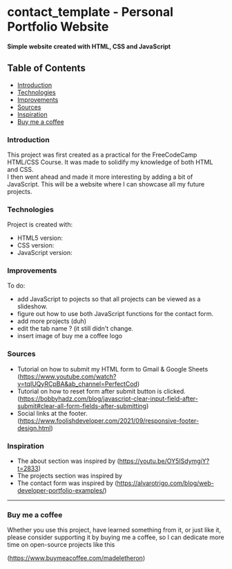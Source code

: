 # contact_template - Personal Portfolio Website

#### Simple website created with HTML, CSS and JavaScript

## Table of Contents
* [Introduction](#introduction)
* [Technologies](#technologies)
* [Improvements](#improvements)
* [Sources](#sources)
* [Inspiration](#inspiration)
* [Buy me a coffee](#buy-me-a-coffee)

### Introduction

This project was first created as a practical for the FreeCodeCamp HTML/CSS Course. It was made to solidify my knowledge of both HTML and CSS.  
I then went ahead and made it more interesting by adding a bit of JavaScript. This will be a website where I can showcase all my future projects.

### Technologies
Project is created with:
* HTML5 version:
* CSS version:
* JavaScript version:

### Improvements
To do:
* add JavaScript to pojects so that all projects can be viewed as a slideshow.
* figure out how to use both JavaScript functions for the contact form.
* add more projects (duh)
* edit the tab name <title></title> ? (it still didn't change.
* insert image of buy me a coffee logo

### Sources
* Tutorial on how to submit my HTML form to Gmail & Google Sheets (https://www.youtube.com/watch?v=tqIUQyRCpBA&ab_channel=PerfectCod) 
* Tutorial on how to reset form after submit button is clicked. (https://bobbyhadz.com/blog/javascript-clear-input-field-after-submit#clear-all-form-fields-after-submitting)
* Social links at the footer. (https://www.foolishdeveloper.com/2021/09/responsive-footer-design.html)

### Inspiration
* The about section was inspired by (https://youtu.be/OY5ISdymgiY?t=2833)
* The projects section was inspired by
* The contact form was inspired by (https://alvarotrigo.com/blog/web-developer-portfolio-examples/)

---
### Buy me a coffee
Whether you use this project, have learned something from it, or just like it, please consider supporting it 
by buying me a coffee, so I can dedicate more time on open-source projects like this 

 (https://www.buymeacoffee.com/madeletheron)



